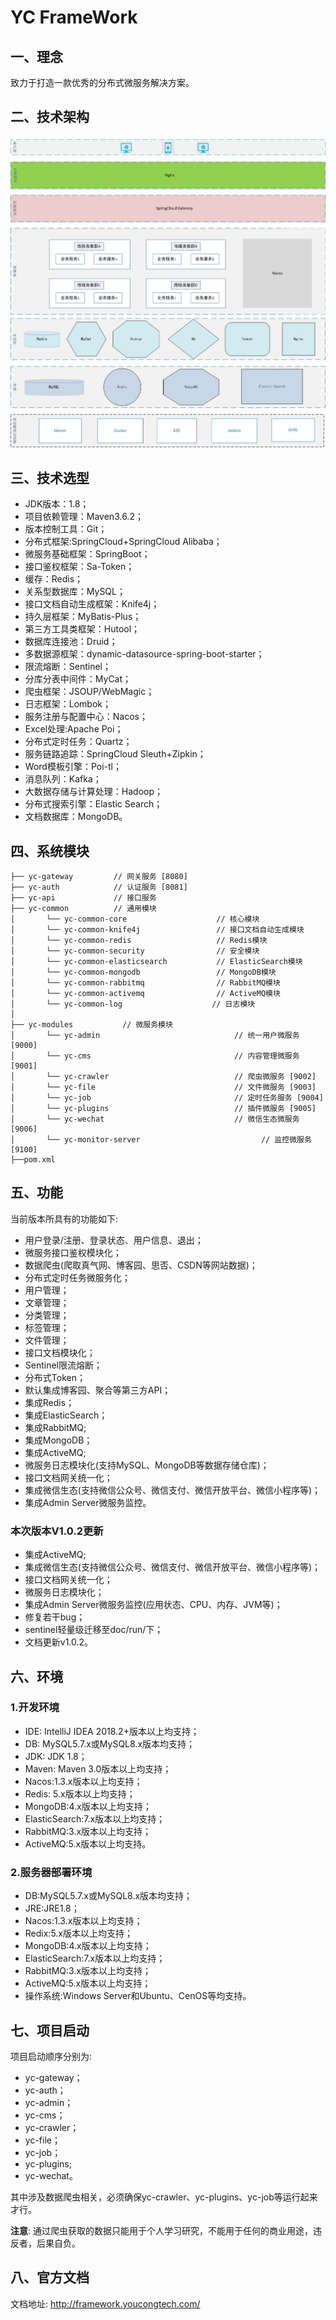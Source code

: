# YC FrameWork

## 一、理念
致力于打造一款优秀的分布式微服务解决方案。

## 二、技术架构
![技术架构图](./doc/技术架构图-V1.0.jpg)

## 三、技术选型
- JDK版本：1.8；
- 项目依赖管理：Maven3.6.2；
- 版本控制工具：Git；
- 分布式框架:SpringCloud+SpringCloud Alibaba；
- 微服务基础框架：SpringBoot；
- 接口鉴权框架：Sa-Token；
- 缓存：Redis；
- 关系型数据库：MySQL；
- 接口文档自动生成框架：Knife4j；
- 持久层框架：MyBatis-Plus；
- 第三方工具类框架：Hutool；
- 数据库连接池：Druid；
- 多数据源框架：dynamic-datasource-spring-boot-starter；
- 限流熔断：Sentinel；
- 分库分表中间件：MyCat；
- 爬虫框架：JSOUP/WebMagic；
- 日志框架：Lombok；
- 服务注册与配置中心：Nacos；
- Excel处理:Apache Poi；
- 分布式定时任务：Quartz；
- 服务链路追踪：SpringCloud Sleuth+Zipkin；
- Word模板引擎：Poi-tl；
- 消息队列：Kafka；
- 大数据存储与计算处理：Hadoop；
- 分布式搜索引擎：Elastic Search；
- 文档数据库：MongoDB。

## 四、系统模块
````   
├── yc-gateway         // 网关服务 [8080]
├── yc-auth            // 认证服务 [8081]
├── yc-api             // 接口服务
├── yc-common          // 通用模块
│       └── yc-common-core                    // 核心模块
│       └── yc-common-knife4j                 // 接口文档自动生成模块
│       └── yc-common-redis                   // Redis模块
│       └── yc-common-security                // 安全模块
│       └── yc-common-elasticsearch           // ElasticSearch模块
│       └── yc-common-mongodb                 // MongoDB模块
│       └── yc-common-rabbitmq                // RabbitMQ模块
│       └── yc-common-activemq                // ActiveMQ模块
│       └── yc-common-log                    // 日志模块
│                         
├── yc-modules           // 微服务模块
│       └── yc-admin                              // 统一用户微服务 [9000]
│       └── yc-cms                                // 内容管理微服务 [9001]
│       └── yc-crawler                            // 爬虫微服务 [9002]
│       └── yc-file                               // 文件微服务 [9003]
│       └── yc-job                                // 定时任务服务 [9004]
│       └── yc-plugins                            // 插件微服务 [9005]
│       └── yc-wechat                             // 微信生态微服务 [9006]
│       └── yc-monitor-server                           // 监控微服务 [9100]
├──pom.xml                
````

## 五、功能
当前版本所具有的功能如下:

- 用户登录/注册、登录状态、用户信息、退出；
- 微服务接口鉴权模块化；
- 数据爬虫(爬取真气网、博客园、思否、CSDN等网站数据)；
- 分布式定时任务微服务化；
- 用户管理；
- 文章管理；
- 分类管理；
- 标签管理；
- 文件管理；
- 接口文档模块化；
- Sentinel限流熔断；
- 分布式Token；
- 默认集成博客园、聚合等第三方API；
- 集成Redis；
- 集成ElasticSearch；
- 集成RabbitMQ;
- 集成MongoDB；
- 集成ActiveMQ;
- 微服务日志模块化(支持MySQL、MongoDB等数据存储仓库)；
- 接口文档网关统一化；
- 集成微信生态(支持微信公众号、微信支付、微信开放平台、微信小程序等)；
- 集成Admin Server微服务监控。

### 本次版本V1.0.2更新
- 集成ActiveMQ;
- 集成微信生态(支持微信公众号、微信支付、微信开放平台、微信小程序等)；
- 接口文档网关统一化；
- 微服务日志模块化；
- 集成Admin Server微服务监控(应用状态、CPU、内存、JVM等)；
- 修复若干bug；
- sentinel轻量级迁移至doc/run/下；
- 文档更新v1.0.2。

## 六、环境

### 1.开发环境
- IDE: IntelliJ IDEA 2018.2+版本以上均支持；
- DB: MySQL5.7.x或MySQL8.x版本均支持；
- JDK: JDK 1.8；
- Maven: Maven 3.0版本以上均支持；
- Nacos:1.3.x版本以上均支持；
- Redis: 5.x版本以上均支持；
- MongoDB:4.x版本以上均支持；
- ElasticSearch:7.x版本以上均支持；
- RabbitMQ:3.x版本以上均支持；
- ActiveMQ:5.x版本以上均支持。

### 2.服务器部署环境
- DB:MySQL5.7.x或MySQL8.x版本均支持；
- JRE:JRE1.8；
- Nacos:1.3.x版本以上均支持；
- Redix:5.x版本以上均支持；
- MongoDB:4.x版本以上均支持；
- ElasticSearch:7.x版本以上均支持；
- RabbitMQ:3.x版本以上均支持；
- ActiveMQ:5.x版本以上均支持；
- 操作系统:Windows Server和Ubuntu、CenOS等均支持。


## 七、项目启动
项目启动顺序分别为:
- yc-gateway；
- yc-auth；
- yc-admin；
- yc-cms；
- yc-crawler；
- yc-file；
- yc-job；
- yc-plugins;
- yc-wechat。

其中涉及数据爬虫相关，必须确保yc-crawler、yc-plugins、yc-job等运行起来才行。

**注意**:
通过爬虫获取的数据只能用于个人学习研究，不能用于任何的商业用途，违反者，后果自负。

## 八、官方文档
文档地址:
http://framework.youcongtech.com/
